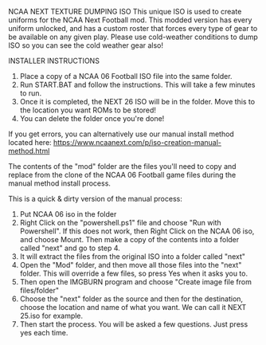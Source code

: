 NCAA NEXT TEXTURE DUMPING ISO 
This unique ISO is used to create uniforms for the NCAA Next Football mod. This modded version has every uniform unlocked, and has a custom roster that forces every type of gear to be available on any given play. Please use cold-weather conditions to dump ISO so you can see the cold weather gear also!



INSTALLER INSTRUCTIONS

1. Place a copy of a NCAA 06 Football ISO file into the same folder.
2. Run START.BAT and follow the instructions. This will take a few minutes to run.
3. Once it is completed, the NEXT 26 ISO will be in the folder. Move this to the location you want ROMs to be stored!
4. You can delete the folder once you're done!

If you get errors, you can alternatively use our manual install method located here: https://www.ncaanext.com/p/iso-creation-manual-method.html

The contents of the "mod" folder are the files you'll need to copy and replace from the clone of the NCAA 06 Football game files during the manual method install process.

This is a quick & dirty version of the manual process:


1. Put NCAA 06 iso in the folder
2. Right Click on the "powershell.ps1" file and choose "Run with Powershell". If this does not work, then Right Click on the NCAA 06 iso, and choose Mount. Then make a copy of the contents into a folder called "next" and go to step 4.
3. It will extract the files from the original ISO into a folder called "next"
4. Open the "Mod" folder, and then move all those files into the "next" folder. This will override a few files, so press Yes when it asks you to.
5. Then open the IMGBURN program and choose "Create image file from files/folder"
6. Choose the "next" folder as the source and then for the destination, choose the location and name of what you want. We can call it NEXT 25.iso for example.
7. Then start the process. You will be asked a few questions. Just press yes each time.


